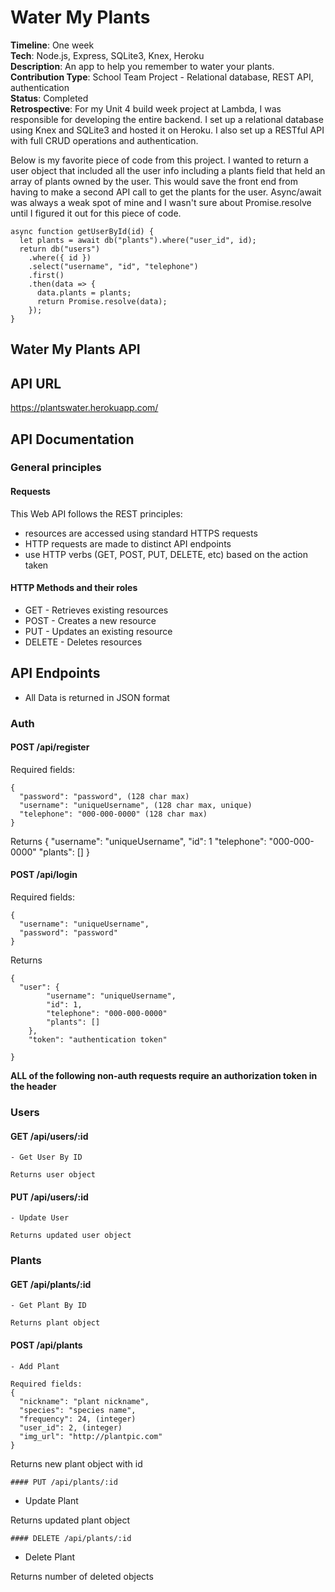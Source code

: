 # Water My Plants
**Timeline**: One week  
**Tech**: Node.js, Express, SQLite3, Knex, Heroku    
**Description**: An app to help you remember to water your plants.   
**Contribution Type**: School Team Project - Relational database, REST API, authentication    
**Status**: Completed  
**Retrospective**: For my Unit 4 build week project at Lambda, I was responsible for developing the entire backend. I set up a relational database using Knex and SQLite3 and  hosted it on Heroku. I also set up a RESTful API with full CRUD operations and authentication.  

Below is my favorite piece of code from this project. I wanted to return a user object that included all the user info including a plants field that held an array of plants owned by the user. This would save the front end from having to make a second API call to get the plants for the user. Async/await was always a weak spot of mine and I wasn't sure about Promise.resolve until I figured it out for this piece of code.

```
async function getUserById(id) {
  let plants = await db("plants").where("user_id", id);
  return db("users")
    .where({ id })
    .select("username", "id", "telephone")
    .first()
    .then(data => {
      data.plants = plants;
      return Promise.resolve(data);
    });
}

```


## Water My Plants API

## API URL

https://plantswater.herokuapp.com/

## API Documentation

### General principles

#### Requests
This Web API follows the REST principles:
- resources are accessed using standard HTTPS requests
- HTTP requests are made to distinct API endpoints
- use HTTP verbs (GET, POST, PUT, DELETE, etc) based on the action taken

#### HTTP Methods and their roles
- GET - Retrieves existing resources
- POST - Creates a new resource
- PUT - Updates an existing resource
- DELETE - Deletes resources

## API Endpoints
- All Data is returned in JSON format

### Auth
#### POST /api/register
Required fields:
```
{ 
  "password": "password", (128 char max)
  "username": "uniqueUsername", (128 char max, unique)
  "telephone": "000-000-0000" (128 char max)
}
```
Returns 
  {
    "username": "uniqueUsername",
    "id": 1
    "telephone": "000-000-0000"
    "plants": []
  }

#### POST /api/login
Required fields:
```
{
  "username": "uniqueUsername",
  "password": "password"
}
```
Returns 
```
{
  "user": {
        "username": "uniqueUsername",
        "id": 1,
        "telephone": "000-000-0000"
        "plants": []
    },
    "token": "authentication token"

}
```

**ALL of the following non-auth requests require an authorization token in the header**

### Users
#### GET /api/users/:id
```
- Get User By ID

Returns user object
```
#### PUT /api/users/:id
```
- Update User 

Returns updated user object
```
### Plants

#### GET /api/plants/:id
```
- Get Plant By ID

Returns plant object
```
#### POST /api/plants
```
- Add Plant

Required fields:
{ 
  "nickname": "plant nickname",
  "species": "species name",
  "frequency": 24, (integer)
  "user_id": 2, (integer)
  "img_url": "http://plantpic.com"
}
```
Returns new plant object with id
```
#### PUT /api/plants/:id
```
- Update Plant

Returns updated plant object
```
#### DELETE /api/plants/:id
```
- Delete Plant

Returns number of deleted objects
```
